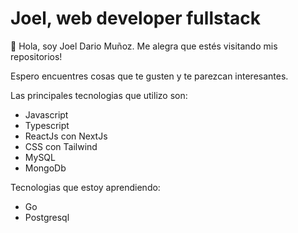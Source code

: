 # Joel, web developer fullstack

👋 Hola, soy Joel Dario Muñoz. Me alegra que estés visitando mis repositorios! 

Espero encuentres cosas que te gusten y te parezcan interesantes. 

Las principales tecnologias que utilizo son:

* Javascript
* Typescript
* ReactJs con NextJs
* CSS con Tailwind
* MySQL
* MongoDb

Tecnologias que estoy aprendiendo:

* Go
* Postgresql
